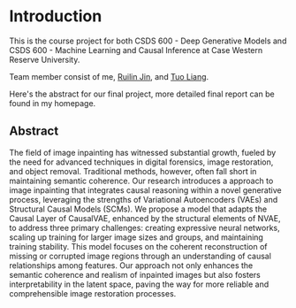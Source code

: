# Introduction

This is the course project for both CSDS 600 - Deep Generative Models and CSDS 600 - Machine Learning and Causal Inference at Case Western Reserve University.

Team member consist of me, [Ruilin Jin](https://samjin98.github.io/), and [Tuo Liang](tuo.liang@case.edu).

Here's the abstract for our final project, more detailed final report can be found in my homepage.

## Abstract

The field of image inpainting has witnessed substantial growth, fueled by the need for advanced techniques in digital forensics, image restoration, and object removal. Traditional methods, however, often fall short in maintaining semantic coherence. Our research introduces a approach to image inpainting that integrates causal reasoning within a novel generative process, leveraging the strengths of Variational Autoencoders (VAEs) and Structural Causal Models (SCMs). We propose a model that adapts the Causal Layer of CausalVAE, enhanced by the structural elements of NVAE, to address three primary challenges: creating expressive neural networks, scaling up training for larger image sizes and groups, and maintaining training stability. This model focuses on the coherent reconstruction of missing or corrupted image regions through an understanding of causal relationships among features. Our approach not only enhances the semantic coherence and realism of inpainted images but also fosters interpretability in the latent space, paving the way for more reliable and comprehensible image restoration processes.
